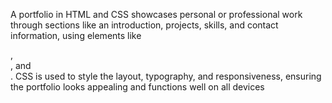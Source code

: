 A portfolio in HTML and CSS showcases personal or professional work through sections like an introduction, projects, skills, and contact information, using elements like <section>, <article>, and <div>. CSS is used to style the layout, typography, and responsiveness, ensuring the portfolio looks appealing and functions well on all devices
